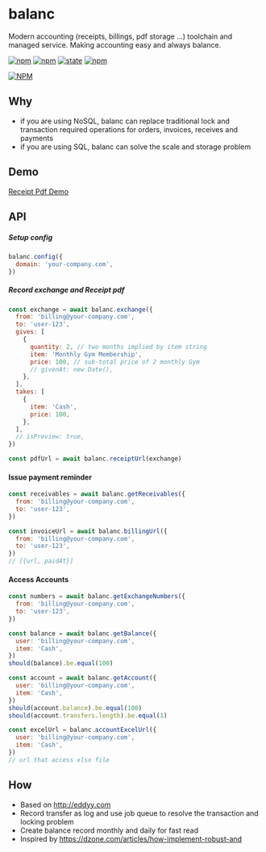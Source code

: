 balanc
======

Modern accounting (receipts, billings, pdf storage ...) toolchain and managed service. Making accounting easy and always balance.


[![npm](https://img.shields.io/npm/dt/balanc.svg?maxAge=2592000?style=flat-square)]()
[![npm](https://img.shields.io/npm/v/balanc.svg)]()
[![state](https://img.shields.io/badge/state-development-orange.svg)]()
[![npm](https://img.shields.io/npm/l/balanc.svg)]()

[![NPM](https://nodei.co/npm-dl/balanc.png?months=1)](https://nodei.co/npm/balanc/)



Why
---
- if you are using NoSQL, balanc can replace traditional lock and transaction required operations for orders, invoices, receives and payments
- if you are using SQL, balanc can solve the scale and storage problem



Demo
----
[Receipt Pdf Demo](https://eddyy.com/prod/demo.html)



API
---

##### Setup config
```js
balanc.config({
  domain: 'your-company.com',
})
```


##### Record exchange and Receipt pdf
```js
const exchange = await balanc.exchange({
  from: 'billing@your-company.com',
  to: 'user-123',
  gives: [
    {
      quantity: 2, // two months implied by item string
      item: 'Monthly Gym Membership',
      price: 100, // sub-total price of 2 monthly Gym
      // givenAt: new Date(),
    },
  ],
  takes: [
    {
      item: 'Cash',
      price: 100,
    },
  ],
  // isPreview: true,
})

const pdfUrl = await balanc.receiptUrl(exchange)

```


#### Issue payment reminder
```js
const receivables = await balanc.getReceivables({
  from: 'billing@your-company.com',
  to: 'user-123',
})

const invoiceUrl = await balanc.billingUrl({
  from: 'billing@your-company.com',
  to: 'user-123',
})
// [{url, paidAt}]

```


#### Access Accounts
```js
const numbers = await balanc.getExchangeNumbers({
  from: 'billing@your-company.com',
  to: 'user-123',
})

const balance = await balanc.getBalance({
  user: 'billing@your-company.com',
  item: 'Cash',
})
should(balance).be.equal(100)

const account = await balanc.getAccount({
  user: 'billing@your-company.com',
  item: 'Cash',
})
should(account.balance).be.equal(100)
should(account.transfers.length).be.equal(1)

const excelUrl = balanc.accountExcelUrl({
  user: 'billing@your-company.com',
  item: 'Cash',
})
// url that access xlsx file
```


How
---
- Based on http://eddyy.com
- Record transfer as log and use job queue to resolve the transaction and locking problem
- Create balance record monthly and daily for fast read
- Inspired by https://dzone.com/articles/how-implement-robust-and
